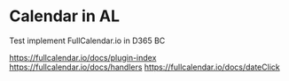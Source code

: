 # Calendar in AL
Test implement FullCalendar.io in D365 BC

https://fullcalendar.io/docs/plugin-index
https://fullcalendar.io/docs/handlers
https://fullcalendar.io/docs/dateClick
